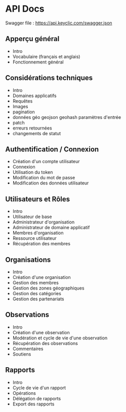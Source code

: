 # API Docs

Swagger file : https://api.keyclic.com/swagger.json

## Apperçu général 
- Intro
- Vocabulaire (français et anglais)
- Fonctionnement général

## Considérations techniques
- Intro
- Domaines applicatifs
- Requêtes
- Images
- pagination
- données géo
    geojson
    geohash
    paramètres d'entrée
- patch
- erreurs retournées
- changements de statut

## Authentification / Connexion
- Création d'un compte utilisateur
- Connexion
- Utilisation du token
- Modification du mot de passe
- Modification des données utilisateur

## Utilisateurs et Rôles
- Intro
- Utilisateur de base
- Administrateur d'organisation
- Administrateur de domaine applicatif
- Membres d'organisation
- Ressource utilisateur
- Récupération des membres

## Organisations
- Intro
- Création d'une organisation
- Gestion des membres
- Gestion des zones géographiques
- Gestion des catégories
- Gestion des partenariats

## Observations
- Intro
- Création d'une observation
- Modération et cycle de vie d'une observation
- Récupération des observations
- Commentaires
- Soutiens
   
## Rapports
- Intro
- Cycle de vie d'un rapport
- Opérations
- Délégation de rapports
- Export des rapports





